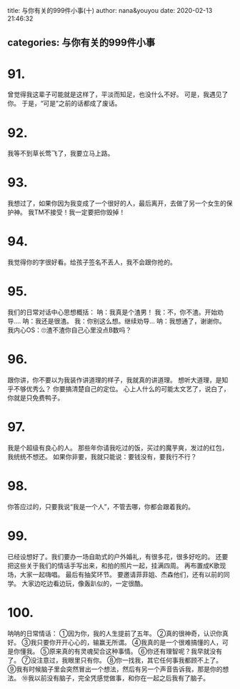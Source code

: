 title: 与你有关的999件小事(十)
author: nana&youyou
date: 2020-02-13 21:46:32

categories: 与你有关的999件小事
---

# 91.

曾觉得我这辈子可能就是这样了，平淡而知足，也没什么不好。
可是，我遇见了你。
于是，“可是”之前的话都成了废话。<!-- more -->

# 92.

我等不到草长莺飞了，我要立马上路。

# 93.

我想过了，如果你因为我变成了一个很好的人，最后离开，去做了另一个女生的保护神。
我TM不接受！我一定要把你毁掉！

# 94.

我觉得你的字很好看。给孩子签名不丢人，我不会跟你抢的。

# 95.

我们的日常对话中心思想概括：
呐：我真是个渣男！
我：不，你不渣。开始劝导....
呐：我还是很渣。
我：你别这么想。继续劝导...
呐：我想通了，谢谢你。
我内心OS：🙄渣不渣你自己心里没点B数吗？

# 96.

跟你讲，你不要以为我装作讲道理的样子，我就真的讲道理。
想听大道理，是知乎不够优秀么？
你要搞清楚自己的定位。
心上人什么的可能太文艺了，说白了，你就是只免费鸭子。

# 97.

我是个超级有良心的人。
那些年你请我吃过的饭，买过的魔芋爽，发过的红包，我统统不想还。
如果你非要，我就只能说：要钱没有，要我行不行？

# 98.

你答应过的，只要我说“我是一个人”，不管去哪，你都会跟着我的。

# 99.

已经设想好了。我们要办一场自助式的户外婚礼，有很多花，很多好吃的。
还要把这些关于我们的情话手写出来，和拍的照片一起，挂满四周。
再布置成K歌现场，大家一起嗨唱。
最后有抽奖环节。
要邀请菲菲姐、杰森他们，还有以前的同学。
大家边吃边看边玩，像轰趴似的，一定很酷。

# 100.

呐呐的日常情话：
①因为你，我的人生提前了五年。
②真的很神奇，认识你真好。
③我只要你开开心心的，输赢无所谓。
④我真的是一个很难搞懂的人，可是你懂我。
⑤原来真的有灵魂契合这种事情。
⑥你还有理智呢？我早就没有了。
⑦没注意过，我眼里只有你。
⑧你一找我，其它任何事我都顾不上了。
⑨我有时候脑子里会突然冒出一个想法，然后有另一个声音告诉我，那是你的想法。
⑩我以前没有脑子，完全凭感觉做事，和你在一起之后我有了脑子。